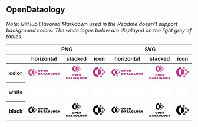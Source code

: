 ## OpenDataology

*Note: GitHub Flavored Markdown used in the Readme doesn't support background colors. The white logos below are displayed on the light grey of tables.*

<table class="logos-table">
	<thead>
		<tr>
			<th></th>
			<th colspan="3">PNG</th>
			<th colspan="3">SVG</th>
		</tr>
		<tr>
			<th></th>
			<th>horizontal</th>
			<th>stacked</th>
			<th>icon</th>
			<th>horizontal</th>
			<th>stacked</th>
			<th>icon</th>
		</tr>
	</thead>	
    <tbody>
		<tr>
			<th>color</th>
			<td><a href="horizontal/color/OpenDataology-horizontal-color.png" download><img src="horizontal/color/OpenDataology-horizontal-color.png" width="200"></a></td>
			<td><a href="stacked/color/OpenDataology-stacked-color.png" download><img src="stacked/color/OpenDataology-stacked-color.png" width="95"></a></td>
			<td><a href="icon/color/OpenDataology-icon-color.png" download><img src="icon/color/OpenDataology-icon-color.png" width="75"></a></td>
			<td><a href="horizontal/color/OpenDataology-horizontal-color.svg" download><img src="horizontal/color/OpenDataology-horizontal-color.svg" width="200"></a></td>
			<td><a href="stacked/color/OpenDataology-stacked-color.svg" download><img src="stacked/color/OpenDataology-stacked-color.svg" width="95"></a></td>
			<td><a href="icon/color/OpenDataology-icon-color.png" download><img src="icon/color/OpenDataology-icon-color.png" width="75"></a></td>
		</tr>
		<tr>
			<th>white</th>
			<td><a href="horizontal/white/OpenDataology-horizontal-white.png" download><img src="horizontal/white/OpenDataology-horizontal-white.png" width="200"></a></td>
			<td><a href="stacked/white/OpenDataology-stacked-white.png" download><img src="stacked/white/OpenDataology-stacked-white.png" width="95"></a></td>
			<td><a href="icon/white/OpenDataology-icon-white.png" download><img src="icon/white/OpenDataology-icon-white.png" width="75"></a></td>
			<td><a href="horizontal/white/OpenDataology-horizontal-white.svg" download><img src="horizontal/white/OpenDataology-horizontal-white.svg" width="200"></a></td>
			<td><a href="stacked/white/OpenDataology-stacked-white.svg" download><img src="stacked/white/OpenDataology-stacked-white.svg" width="95"></a></td>
			<td><a href="icon/white/OpenDataology-icon-white.svg" download><img src="icon/white/OpenDataology-icon-white.svg" width="75"></a></td>
		</tr>
		<tr>
			<th>black</th>
			<td><a href="horizontal/black/OpenDataology-horizontal-black.png" download><img src="horizontal/black/OpenDataology-horizontal-black.png" width="200"></a></td>
			<td><a href="stacked/black/OpenDataology-stacked-black.png" download><img src="stacked/black/OpenDataology-stacked-black.png" width="95"></a></td>
			<td><a href="icon/black/OpenDataology-icon-black.png" download><img src="icon/black/OpenDataology-icon-black.png" width="75"></a></td>
			<td><a href="horizontal/black/OpenDataology-horizontal-black.svg" download><img src="horizontal/black/OpenDataology-horizontal-black.svg" width="200"></a></td>
			<td><a href="stacked/black/OpenDataology-stacked-black.svg" download><img src="stacked/black/OpenDataology-stacked-black.svg" width="95"></a></td>
			<td><a href="icon/black/OpenDataology-icon-black.svg" download><img src="icon/black/OpenDataology-icon-black.svg" width="75"></a></td>
		</tr>
	</tbody>	
</table>



